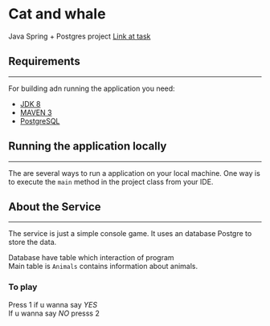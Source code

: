 # Cat and whale


Java Spring + Postgres project
[Link at task](Task.md)

## Requirements

---
For building adn running the application you need:
* [JDK 8](https://www.oracle.com/java/technologies/downloads/#java8)
* [MAVEN 3](https://maven.apache.org/)
* [PostgreSQL](https://www.postgresql.org/)

## Running the application locally

---

The are several ways to run a application on your local machine. One way is to execute the `main` method in the project class from your IDE.



## About the Service

---

The service is just a simple console game. It uses an database Postgre to store the data.

Database have  table which  interaction of program<br>
Main table is `Animals` contains information about animals.


### To play

Press 1 if u wanna say _YES_<br>
If u wanna say _NO_ presss 2
